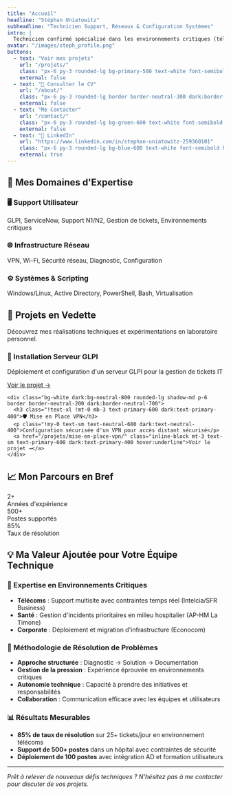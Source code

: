 ```yaml
---
title: "Accueil"
headline: "Stéphan Uniatowitz"
subheadline: "Technicien Support, Réseaux & Configuration Systèmes"
intro: |
  Technicien confirmé spécialisé dans les environnements critiques (télécoms, santé). Expertise en support utilisateur, infrastructure réseau et systèmes Windows/Linux. Passionné par l'optimisation des processus et la résolution d'incidents complexes.
avatar: "/images/steph_profile.png"
buttons:
  - text: "Voir mes projets"
    url: "/projets/"
    class: "px-6 py-3 rounded-lg bg-primary-500 text-white font-semibold hover:bg-primary-600 transition-colors"
    external: false
  - text: "📄 Consulter le CV"
    url: "/about/"
    class: "px-6 py-3 rounded-lg border border-neutral-300 dark:border-neutral-600 font-semibold hover:bg-neutral-100 dark:hover:bg-neutral-800 transition-colors"
    external: false
  - text: "Me Contacter"
    url: "/contact/"
    class: "px-6 py-3 rounded-lg bg-green-600 text-white font-semibold hover:bg-green-700 transition-colors"
    external: false
  - text: "🔗 LinkedIn"
    url: "https://www.linkedin.com/in/stephan-uniatowitz-259360101"
    class: "px-6 py-3 rounded-lg bg-blue-600 text-white font-semibold hover:bg-blue-700 transition-colors"
    external: true
---
```


## 🎯 Mes Domaines d'Expertise

<div class="grid grid-cols-1 md:grid-cols-2 lg:grid-cols-3 gap-6 my-8">
  <div class="bg-gradient-to-br from-blue-50 to-blue-100 dark:from-blue-900/20 dark:to-blue-800/20 p-6 rounded-xl border border-blue-200 dark:border-blue-700">
    <h3 class="!text-xl !mt-0 mb-3 text-blue-700 dark:text-blue-300">🖥️ Support Utilisateur</h3>
    <p class="!my-0 text-sm">GLPI, ServiceNow, Support N1/N2, Gestion de tickets, Environnements critiques</p>
  </div>

  <div class="bg-gradient-to-br from-green-50 to-green-100 dark:from-green-900/20 dark:to-green-800/20 p-6 rounded-xl border border-green-200 dark:border-green-700">
    <h3 class="!text-xl !mt-0 mb-3 text-green-700 dark:text-green-300">🌐 Infrastructure Réseau</h3>
    <p class="!my-0 text-sm">VPN, Wi-Fi, Sécurité réseau, Diagnostic, Configuration</p>
  </div>

  <div class="bg-gradient-to-br from-purple-50 to-purple-100 dark:from-purple-900/20 dark:to-purple-800/20 p-6 rounded-xl border border-purple-200 dark:border-purple-700">
    <h3 class="!text-xl !mt-0 mb-3 text-purple-700 dark:text-purple-300">⚙️ Systèmes & Scripting</h3>
    <p class="!my-0 text-sm">Windows/Linux, Active Directory, PowerShell, Bash, Virtualisation</p>
  </div>
</div>

## 🚀 Projets en Vedette

Découvrez mes réalisations techniques et expérimentations en laboratoire personnel.

<div class="my-8">
  <div class="grid grid-cols-1 md:grid-cols-2 gap-6">
    <div class="bg-white dark:bg-neutral-800 rounded-lg shadow-md p-6 border border-neutral-200 dark:border-neutral-700">
      <h3 class="!text-xl !mt-0 mb-3 text-primary-600 dark:text-primary-400">🔧 Installation Serveur GLPI</h3>
      <p class="!my-0 text-sm text-neutral-600 dark:text-neutral-400">Déploiement et configuration d'un serveur GLPI pour la gestion de tickets IT</p>
      <a href="/projets/installation-serveur-glpi/" class="inline-block mt-3 text-sm text-primary-600 dark:text-primary-400 hover:underline">Voir le projet →</a>
    </div>

    <div class="bg-white dark:bg-neutral-800 rounded-lg shadow-md p-6 border border-neutral-200 dark:border-neutral-700">
      <h3 class="!text-xl !mt-0 mb-3 text-primary-600 dark:text-primary-400">🛡️ Mise en Place VPN</h3>
      <p class="!my-0 text-sm text-neutral-600 dark:text-neutral-400">Configuration sécurisée d'un VPN pour accès distant sécurisé</p>
      <a href="/projets/mise-en-place-vpn/" class="inline-block mt-3 text-sm text-primary-600 dark:text-primary-400 hover:underline">Voir le projet →</a>
    </div>
  </div>
</div>

## 📈 Mon Parcours en Bref

<div class="grid grid-cols-1 md:grid-cols-3 gap-6 my-8">
  <div class="text-center">
    <div class="text-3xl font-bold text-primary-600 dark:text-primary-400">2+</div>
    <div class="text-sm text-neutral-600 dark:text-neutral-400">Années d'expérience</div>
  </div>

  <div class="text-center">
    <div class="text-3xl font-bold text-primary-600 dark:text-primary-400">500+</div>
    <div class="text-sm text-neutral-600 dark:text-neutral-400">Postes supportés</div>
  </div>

  <div class="text-center">
    <div class="text-3xl font-bold text-primary-600 dark:text-primary-400">85%</div>
    <div class="text-sm text-neutral-600 dark:text-neutral-400">Taux de résolution</div>
  </div>
</div>

## 💡 Ma Valeur Ajoutée pour Votre Équipe Technique

### 🎯 Expertise en Environnements Critiques
- **Télécoms** : Support multisite avec contraintes temps réel (Intelcia/SFR Business)
- **Santé** : Gestion d'incidents prioritaires en milieu hospitalier (AP-HM La Timone)
- **Corporate** : Déploiement et migration d'infrastructure (Econocom)

### 🔧 Méthodologie de Résolution de Problèmes
- **Approche structurée** : Diagnostic → Solution → Documentation
- **Gestion de la pression** : Expérience éprouvée en environnements critiques
- **Autonomie technique** : Capacité à prendre des initiatives et responsabilités
- **Collaboration** : Communication efficace avec les équipes et utilisateurs

### 📊 Résultats Mesurables
- **85% de taux de résolution** sur 25+ tickets/jour en environnement télécoms
- **Support de 500+ postes** dans un hôpital avec contraintes de sécurité
- **Déploiement de 100 postes** avec intégration AD et formation utilisateurs

---

*Prêt à relever de nouveaux défis techniques ? N'hésitez pas à me contacter pour discuter de vos projets.*
